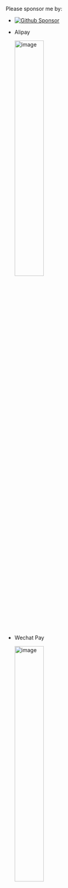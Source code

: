 Please sponsor me by:

- [![Github Sponsor](https://img.shields.io/badge/-Github%20Sponsor-magenta?logo=github&logoColor=white)](https://github.com/sponsors/linrongbin16)
- Alipay

  <img width="40%" alt="image" src="https://github.com/linrongbin16/lin.nvim/assets/6496887/5f8d1153-870d-422a-98cc-9a8ecc274591">
- Wechat Pay

  <img width="40%" alt="image" src="https://github.com/linrongbin16/lin.nvim/assets/6496887/e901db4f-654d-4c29-af94-0d38e9b47191">
